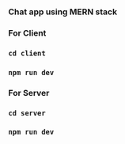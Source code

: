 
### 
### Chat app using MERN stack
### For Client
### `cd client`
### `npm run dev`
### For Server
### `cd server`
### `npm run dev`

